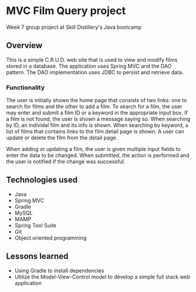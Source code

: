 # MVC Film Query project 

Week 7 group project at Skill Distillery's Java bootcamp

## Overview

This is a simple C.R.U.D. web site that is used to view and modify films stored in a database.
The application uses Spring MVC and the DAO pattern. The DAO implementation uses JDBC to persist and retrieve data.

### Functionality

The user is initially shown the home page that consists of two links: one to search for films and the other to add a film. To search for a film, the user may enter and submit a film ID or a keyword in the appropriate input box. If a film is not found, the user is shown a message saying so. When searching by ID, an individal film and its info is shown. When searching by keyword, a list of films that contains links to the film detail page is shown. A user can update or delete the film from the detail page.

When adding or updating a film, the user is given multiple input fields to enter the data to be changed. When submitted, the action is performed and the user is notified if the change was successful.



## Technologies used
* Java
* Spring MVC 
* Gradle
* MySQL
* MAMP
* Spring Tool Suite
* Git
* Object oriented programming

## Lessons learned
* Using Gradle to install dependencies
* Utilize the Model-View-Control model to develop a simple full stack web application
